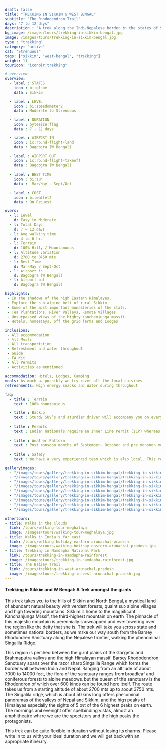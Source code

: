 ```yaml
---
draft: false
title: "TREKKING IN SIKKIM & WEST BENGAL"
subtitle: "The Rhododendron Trail"
days: "7 to 12 days"
description : "A trek along the Indo-Nepalese border in the states of Sikkim and West Bengal.This trek takes you to the Singalila Ridge and Barsey Rhododendron Sanctuary"
bg_image: /images/tours/trekking-in-sikkim-bengal.jpg
image: /images/tours/trekking-in-sikkim-bengal.jpg
type : "trekking"
category: "active"
cat: "Strenuous"
tags: ["sikkim", "west-bengal", "trekking"]
weight: 11
touricon: "iconoir:trekking"

# overview
overview:
  - label : STATES
    icon : bi:globe
    data : Sikkim

  - label : LEVEL
    icon : bi:speedometer2
    data : Moderate to Strenuous

  - label : DURATION
    icon : bytesize:flag
    data : 7 - 12 days

  - label : AIRPORT IN
    icon : ic:round-flight-land
    data : Bagdogra (W Bengal)

  - label : AIRPORT OUT
    icon : ic:round-flight-takeoff
    data : Bagdogra (W Bengal)
    
  - label : BEST TIME
    icon : bi:sun
    data :  Mar/May - Sept/Oct

  - label : COST
    icon : bi:wallet2
    data : On Request

overs:
  - l: Level 
    d: Easy to Moderate
  - l: Total Days 
    d: 7 – 12 days
  - l: Avg walking time 
    d: 4 to 6 hrs
  - l: Terrain 
    d: 100% Hilly / Mountanuous
  - l: Altitude variation 
    d: 2700 to 3750 mts
  - l: Best Time 
    d: Mar-May / Sept-Oct 
  - l: Airport in 
    d: Bagdogra (W Bengal)
  - l: Airport out  
    d: Bagdogra (W Bengal) 

highlights:
 - In the shadows of the high Eastern Himalayas.
 - Explore the sub-alpine belt of rural Sikkim.
 - Some of the most important monasteries of the state.
 - Tea Plantations, River Valleys, Remote Villages
 - Unsurpassed views of the Mighty Kanchenjunga massif.
 - Hotels, homestays, off the grid farms and Lodges

inclusions:
 - All accommodation
 - All Meals
 - All transportation
 - Refreshment and water throughout
 - Guide 
 - FA Kit
 - All Permits
 - Activities as mentioned

accommodation: Hotels, Lodges, Camping
meals: As much as possibly we try cover all the local cuisines
refreshments: High energy snacks and Water during throughout

faq:
  - title : Terrain
    text : 100% Mountanious
  
  - title : Backup 
    text : Sturdy SUV’s and sturdier driver will accompany you on every trip. the condition of roads do not allow for larger vehicles, however do our best to provide you the best in comfort in relation to the routes that we ply on. 
  
  - title : Permits 
    text : Indian nationals require an Inner Line Permit (ILP) whereas foreign nationals require a Restricted Area Permit (RAP / PAP). These have a govt. charge attached to them. Rest assured we take care of the arrangements.
  
  - title : Weather Pattern 
    text : Post monsoon months of September- October and pre monsoon months of March-April are very pleasant with blue skies and a fair days. Peak winters are from November to February with the mercury coming down below 0 C, with heavy snowfall.
  
  - title : Safety 
    text : We have a very experienced team which is also local. This reflects in the overall safety of our tours. Rest assured your guides know where extra attention is required and when. All our routes are well known to us, we know where the nearest medical facilities are, we know whom to contact if in case of an emergency, we know all the alternate routes in case of road blockages. We have CASEVAC protocols in place to streamline the process in case of emergencies. You can rest easy knowing that in the outdoors in general and this region in particular you are in safe hands with us.

galleryimages:
  - "/images/tours/gallery/trekking-in-sikkim-bengal/trekking-in-sikkim-bengal1.jpg"
  - "/images/tours/gallery/trekking-in-sikkim-bengal/trekking-in-sikkim-bengal2.jpg"
  - "/images/tours/gallery/trekking-in-sikkim-bengal/trekking-in-sikkim-bengal3.jpg"
  - "/images/tours/gallery/trekking-in-sikkim-bengal/trekking-in-sikkim-bengal4.jpg"
  - "/images/tours/gallery/trekking-in-sikkim-bengal/trekking-in-sikkim-bengal5.jpg"
  - "/images/tours/gallery/trekking-in-sikkim-bengal/trekking-in-sikkim-bengal6.jpg"
  - "/images/tours/gallery/trekking-in-sikkim-bengal/trekking-in-sikkim-bengal7.jpg"
  - "/images/tours/gallery/trekking-in-sikkim-bengal/trekking-in-sikkim-bengal8.jpg"
  - "/images/tours/gallery/trekking-in-sikkim-bengal/trekking-in-sikkim-bengal9.jpg"

othertours:
- title: Walks in the Clouds
  link: /tours/walking-tour-meghalaya
  image: /images/tours/walking-tour-meghalaya.jpg
- title: Walks in India's far east
  link: /tours/walking-holiday-eastern-arunachal-pradesh
  image: /images/tours/walking-holiday-eastern-arunachal-pradesh.jpg
- title: Trekking in Namdapha National Park
  link: /tours/trekking-in-namdapha-rainforest
  image: /images/tours/trekking-in-namdapha-rainforest.jpg
- title: The Bailey Trail 
  link: /tours/trekking-in-west-arunachal-pradesh
  image: /images/tours/trekking-in-west-arunachal-pradesh.jpg      
---
```


#### Trekking in Sikkim and W Bengal: A Trek amongst the giants

This trek takes you to the hills of Sikkim and North Bengal, a mystical land of abundant natural beauty with verdant forests, quaint sub alpine villages and high towering mountains. Sikkim is home to the magnificant Kanchanjunga Massif, the third-highest mountain on earth. The pinnacle of this majestic mountain is perennially snowcapped and ever towering over the region like the deity that she is. The trek will take you across state and sometimes national borders, as we make our way south from the Barsey Rhodondren Sanctuary along the Nepalese frontier, walking the phenominal Singalila Ridge.

This region is perched between the giant plains of the Gangetic and Brahmaputra valleys and the high Himalayan massif. Barsey Rhododendron Sanctuary spans over the razor sharp Singalila Range which forms the border wall between India and Nepal. Ranging from an altitude of about 7000 to 14000 feet, the flora of the sanctuary ranges from broadleaf and coniferous forests to alpine meadows, but the queen of this sanctuary is the Rhodendron of which over 600 kinds can be found here itself. The route takes us from a starting altitude of about 2700 mts up to about 3750 mts. The Singalila ridge, which is about 50 kms long offers phenominal panoramas of the valleys of Nepal and Sikkim, and the high peaks of Himalayas especially the sights of 5 out of the 6 highest peaks on earth. The mornings and evenight offer spellbinding vistas, almost an amphitheatre where we are the spectators and the high peaks the protagonists.

This trek can be quite flexible in duration without losing its charms. Please write in to us with your ideal duration and we will get back with an appropriate itinerary.
 
